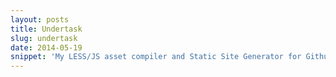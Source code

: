 ```yaml
---
layout: posts
title: Undertask
slug: undertask
date: 2014-05-19
snippet: 'My LESS/JS asset compiler and Static Site Generator for Github Pages'
---
```

